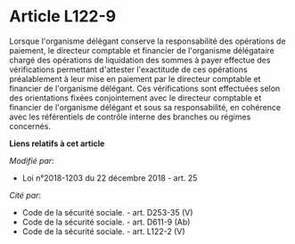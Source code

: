 # Article L122-9

Lorsque l'organisme délégant conserve la responsabilité des opérations de paiement, le directeur comptable et financier de
l'organisme délégataire chargé des opérations de liquidation des sommes à payer effectue des vérifications permettant
d'attester l'exactitude de ces opérations préalablement à leur mise en paiement par le directeur comptable et financier de
l'organisme délégant. Ces vérifications sont effectuées selon des orientations fixées conjointement avec le directeur
comptable et financier de l'organisme délégant et sous sa responsabilité, en cohérence avec les référentiels de contrôle
interne des branches ou régimes concernés.

**Liens relatifs à cet article**

_Modifié par_:

  - Loi n°2018-1203 du 22 décembre 2018 - art. 25

_Cité par_:

  - Code de la sécurité sociale. - art. D253-35 (V)
  - Code de la sécurité sociale. - art. D611-9 (Ab)
  - Code de la sécurité sociale. - art. L122-2 (V)
